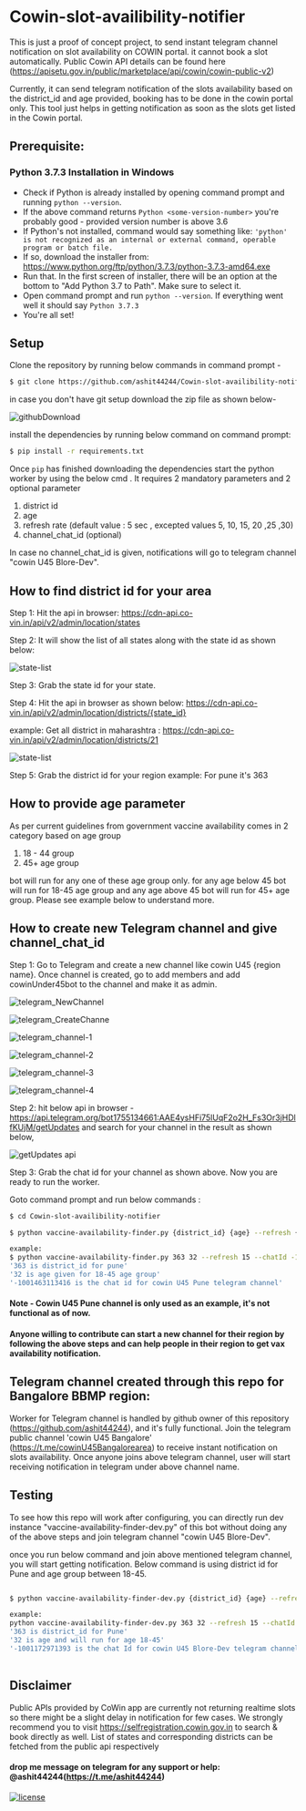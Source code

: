 # Cowin-slot-availibility-notifier

This is just a proof of concept project, to send instant telegram channel notification on slot availability on COWIN portal. it cannot book a slot automatically.
Public Cowin API details can be found here (https://apisetu.gov.in/public/marketplace/api/cowin/cowin-public-v2)

Currently, it can send telegram notification of the slots availability based on the district_id and age provided, booking has to be done in the cowin portal only.
This tool just helps in getting notification as soon as the slots get listed in the Cowin portal. 

## Prerequisite:
### Python 3.7.3 Installation in Windows
- Check if Python is already installed by opening command prompt and running ```python --version```.
- If the above command returns ```Python <some-version-number>``` you're probably good - provided version number is above 3.6
- If Python's not installed, command would say something like: ```'python' is not recognized as an internal or external command, operable program or batch file.```
- If so, download the installer from: https://www.python.org/ftp/python/3.7.3/python-3.7.3-amd64.exe
- Run that. In the first screen of installer, there will be an option at the bottom to "Add Python 3.7 to Path". Make sure to select it.
- Open command prompt and run ```python --version```. If everything went well it should say ```Python 3.7.3```
- You're all set! 

## Setup

Clone the repository by running below commands in command prompt -
```sh
$ git clone https://github.com/ashit44244/Cowin-slot-availibility-notifier.git
```
in case you don't have git setup download the zip file as shown below-

![githubDownload](img/githubDownload.PNG?raw=true)

install the dependencies by running below command on command prompt:

```sh
$ pip install -r requirements.txt
```

Once `pip` has finished downloading the dependencies start the python worker by using 
the below cmd . It requires 2 mandatory parameters and 2 optional parameter
1. district id 
2. age
3. refresh rate (default value : 5 sec , excepted values 5, 10, 15, 20 ,25 ,30)
4. channel_chat_id (optional)

In case no channel_chat_id is given, notifications will go to telegram channel  "cowin U45 Blore-Dev". 

## How to find district id for your area

Step 1: Hit the api in browser: https://cdn-api.co-vin.in/api/v2/admin/location/states

Step 2: It will show the list of all states along with the state id as shown below:

![state-list](img/states.PNG?raw=true)

Step 3: Grab the state id for your state.

Step 4: Hit the api in browser as shown below: https://cdn-api.co-vin.in/api/v2/admin/location/districts/{state_id}

example: Get all district in maharashtra :  https://cdn-api.co-vin.in/api/v2/admin/location/districts/21

![state-list](img/district.PNG?raw=true)

Step 5: Grab the district id for your region example: For pune it's 363


## How to provide age parameter
As per current guidelines from government vaccine availability comes in 2 category based on age group  
1. 18 - 44 group
2. 45+ age group

bot will run for any one of these age group only. for any age below 45 bot will run for 18-45 age group and any age above 45 bot will run for 45+ age group. Please see example below to understand more.


## How to create new Telegram channel and give channel_chat_id

Step 1: Go to Telegram and create a new channel like cowin U45 {region name}. Once channel is created, go to add members and add cowinUnder45bot
to the channel and make it as admin.

![telegram_NewChannel](img/NewChannel.PNG?raw=true)

![telegram_CreateChanne](img/CreateChannel.PNG?raw=true)

![telegram_channel-1](img/telegram-1.PNG?raw=true)

![telegram_channel-2](img/telegram-2.PNG?raw=true)

![telegram_channel-3](img/telegram-3.PNG?raw=true)

![telegram_channel-4](img/telegram-4.PNG?raw=true)

Step 2: hit below api in browser - https://api.telegram.org/bot1755134661:AAE4ysHFi75lUqF2o2H_Fs3Or3jHDlfKUjM/getUpdates
 and search for your channel in the result as shown below, 

![getUpdates api](img/get_updates_api.PNG?raw=true)

Step 3: Grab the chat id for your channel as shown above. Now you are ready to run the worker.

Goto command prompt and run below commands :

```sh
$ cd Cowin-slot-availibility-notifier

$ python vaccine-availability-finder.py {district_id} {age} --refresh {refresh rate}--chatId {channel_chat_id}

example:
$ python vaccine-availability-finder.py 363 32 --refresh 15 --chatId -1001463113416
'363 is district_id for pune'
'32 is age given for 18-45 age group'
'-1001463113416 is the chat id for cowin U45 Pune telegram channel'
```
#### Note - Cowin U45 Pune channel is only used as an example, it's not functional as of now.

#### Anyone willing to contribute can start a new channel for their region by following the above steps and can help people in their region to get vax availability notification.

## Telegram channel created through this repo for Bangalore BBMP region:

Worker for Telegram channel is handled by github owner of this repository (https://github.com/ashit44244), and it's fully functional. 
Join the telegram public channel 'cowin U45 Bangalore' (https://t.me/cowinU45Bangalorearea) to receive instant notification on slots availability.
Once anyone joins above telegram channel, user will start receiving notification in telegram under above channel name.

## Testing

To see how this repo will work after configuring, you can directly run dev instance "vaccine-availability-finder-dev.py" of this bot without doing any of the above steps
and join telegram channel "cowin U45 Blore-Dev". 

once you run below command and join above mentioned telegram channel, you will start getting notification. Below command is using district id for Pune and age group between 18-45.

```sh

$ python vaccine-availability-finder-dev.py {district_id} {age} --refresh {refresh rate} --chatId {channel_chat_id}

example:
python vaccine-availability-finder-dev.py 363 32 --refresh 15 --chatId -1001172971393 
'363 is district_id for Pune'
'32 is age and will run for age 18-45'
'-1001172971393 is the chat Id for cowin U45 Blore-Dev telegram channel'
  
```

## Disclaimer 

Public APIs provided by CoWin app are currently not returning realtime slots so there might be a slight delay in notification for few cases. We strongly recommend you to visit https://selfregistration.cowin.gov.in to search & book directly as well.
List of states and corresponding districts can be fetched from the public api respectively


#### drop me message on telegram for any support or help: @ashit44244(https://t.me/ashit44244)


[![license](https://img.shields.io/github/license/DAVFoundation/captain-n3m0.svg?style=flat-square)](https://github.com/DAVFoundation/captain-n3m0/blob/master/LICENSE)
